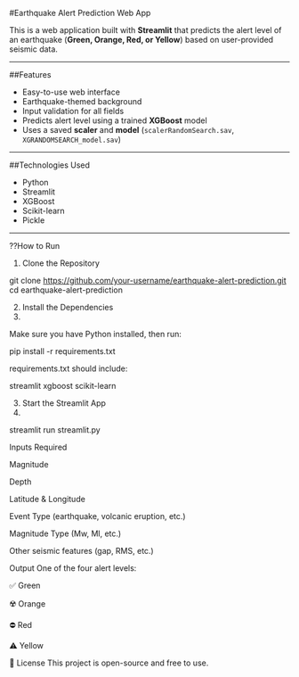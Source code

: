 #Earthquake Alert Prediction Web App

This is a web application built with **Streamlit** that predicts the alert level of an earthquake (**Green, Orange, Red, or Yellow**) based on user-provided seismic data.

---

##Features

- Easy-to-use web interface
- Earthquake-themed background
- Input validation for all fields
- Predicts alert level using a trained **XGBoost** model
- Uses a saved **scaler** and **model** (`scalerRandomSearch.sav`, `XGRANDOMSEARCH_model.sav`)

---

##Technologies Used

- Python
- Streamlit
- XGBoost
- Scikit-learn
- Pickle

---

??How to Run
1. Clone the Repository

git clone https://github.com/your-username/earthquake-alert-prediction.git
cd earthquake-alert-prediction

2. Install the Dependencies
3. 
Make sure you have Python installed, then run:

pip install -r requirements.txt

requirements.txt should include:

streamlit
xgboost
scikit-learn

3. Start the Streamlit App
4. 
streamlit run streamlit.py

Inputs Required

Magnitude

Depth

Latitude & Longitude

Event Type (earthquake, volcanic eruption, etc.)

Magnitude Type (Mw, Ml, etc.)

Other seismic features (gap, RMS, etc.)

Output
One of the four alert levels:

✅ Green

☢️ Orange

⛔ Red

⚠️ Yellow

📄 License
This project is open-source and free to use.

